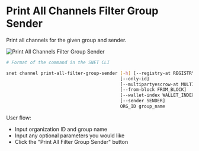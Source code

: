 # Print All Channels Filter Group Sender

Print all channels for the given group and sender.

![Print All Channels Filter Group Sender](/assets/images/products/AIMarketplace/TUI/PrintAllChannelsForGroupAndSenderPage.webp)

```bash
# Format of the command in the SNET CLI

snet channel print-all-filter-group-sender [-h] [--registry-at REGISTRY_AT]
                                           [--only-id]
                                           [--multipartyescrow-at MULTIPARTYESCROW_AT]
                                           [--from-block FROM_BLOCK]
                                           [--wallet-index WALLET_INDEX]
                                           [--sender SENDER]
                                           ORG_ID group_name
```

User flow:

* Input organization ID and group name
* Input any optional parameters you would like
* Click the "Print All Filter Group Sender" button
